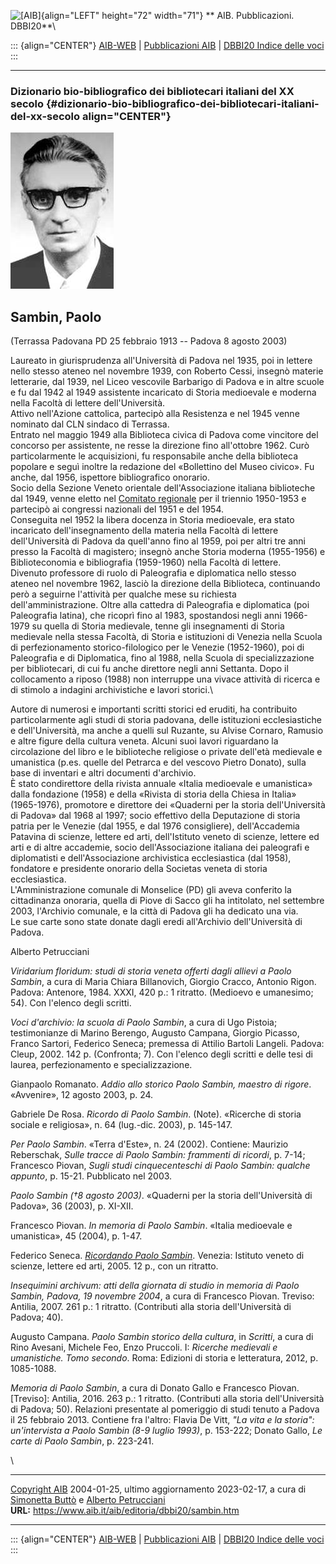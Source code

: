 ![\[AIB\]](/aib/wi/aibv72.gif){align="LEFT" height="72" width="71"}
** AIB. Pubblicazioni. DBBI20**\

::: {align="CENTER"}
[AIB-WEB](/) \| [Pubblicazioni AIB](/pubblicazioni/) \| [DBBI20 Indice
delle voci](dbbi20.htm)
:::

------------------------------------------------------------------------

### Dizionario bio-bibliografico dei bibliotecari italiani del XX secolo {#dizionario-bio-bibliografico-dei-bibliotecari-italiani-del-xx-secolo align="CENTER"}

![\[Ritratto\]](sambin.jpg)

## Sambin, Paolo

(Terrassa Padovana PD 25 febbraio 1913 -- Padova 8 agosto 2003)

Laureato in giurisprudenza all\'Università di Padova nel 1935, poi in
lettere nello stesso ateneo nel novembre 1939, con Roberto Cessi,
insegnò materie letterarie, dal 1939, nel Liceo vescovile Barbarigo di
Padova e in altre scuole e fu dal 1942 al 1949 assistente incaricato di
Storia medioevale e moderna nella Facoltà di lettere dell\'Università.\
Attivo nell\'Azione cattolica, partecipò alla Resistenza e nel 1945
venne nominato dal CLN sindaco di Terrassa.\
Entrato nel maggio 1949 alla Biblioteca civica di Padova come vincitore
del concorso per assistente, ne resse la direzione fino all\'ottobre
1962. Curò particolarmente le acquisizioni, fu responsabile anche della
biblioteca popolare e seguì inoltre la redazione del «Bollettino del
Museo civico». Fu anche, dal 1956, ispettore bibliografico onorario.\
Socio della Sezione Veneto orientale dell\'Associazione italiana
biblioteche dal 1949, venne eletto nel [Comitato
regionale](/aib/stor/sezioni/ven-or.htm) per il triennio 1950-1953 e
partecipò ai congressi nazionali del 1951 e del 1954.\
Conseguita nel 1952 la libera docenza in Storia medioevale, era stato
incaricato dell\'insegnamento della materia nella Facoltà di lettere
dell\'Università di Padova da quell\'anno fino al 1959, poi per altri
tre anni presso la Facoltà di magistero; insegnò anche Storia moderna
(1955-1956) e Biblioteconomia e bibliografia (1959-1960) nella Facoltà
di lettere.\
Divenuto professore di ruolo di Paleografia e diplomatica nello stesso
ateneo nel novembre 1962, lasciò la direzione della Biblioteca,
continuando però a seguirne l\'attività per qualche mese su richiesta
dell\'amministrazione. Oltre alla cattedra di Paleografia e diplomatica
(poi Paleografia latina), che ricoprì fino al 1983, spostandosi negli
anni 1966-1979 su quella di Storia medievale, tenne gli insegnamenti di
Storia medievale nella stessa Facoltà, di Storia e istituzioni di
Venezia nella Scuola di perfezionamento storico-filologico per le
Venezie (1952-1960), poi di Paleografia e di Diplomatica, fino al 1988,
nella Scuola di specializzazione per bibliotecari, di cui fu anche
direttore negli anni Settanta. Dopo il collocamento a riposo (1988) non
interruppe una vivace attività di ricerca e di stimolo a indagini
archivistiche e lavori storici.\

Autore di numerosi e importanti scritti storici ed eruditi, ha
contribuito particolarmente agli studi di storia padovana, delle
istituzioni ecclesiastiche e dell\'Università, ma anche a quelli sul
Ruzante, su Alvise Cornaro, Ramusio e altre figure della cultura veneta.
Alcuni suoi lavori riguardano la circolazione del libro e le biblioteche
religiose o private dell\'età medievale e umanistica (p.es. quelle del
Petrarca e del vescovo Pietro Donato), sulla base di inventari e altri
documenti d\'archivio.\
È stato condirettore della rivista annuale «Italia medioevale e
umanistica» dalla fondazione (1958) e della «Rivista di storia della
Chiesa in Italia» (1965-1976), promotore e direttore dei «Quaderni per
la storia dell\'Università di Padova» dal 1968 al 1997; socio effettivo
della Deputazione di storia patria per le Venezie (dal 1955, e dal 1976
consigliere), dell\'Accademia Patavina di scienze, lettere ed arti,
dell\'Istituto veneto di scienze, lettere ed arti e di altre accademie,
socio dell\'Associazione italiana dei paleografi e diplomatisti e
dell\'Associazione archivistica ecclesiastica (dal 1958), fondatore e
presidente onorario della Societas veneta di storia ecclesiastica.\
L\'Amministrazione comunale di Monselice (PD) gli aveva conferito la
cittadinanza onoraria, quella di Piove di Sacco gli ha intitolato, nel
settembre 2003, l\'Archivio comunale, e la città di Padova gli ha
dedicato una via.\
Le sue carte sono state donate dagli eredi all\'Archivio
dell\'Università di Padova.

Alberto Petrucciani

*Viridarium floridum: studi di storia veneta offerti dagli allievi a
Paolo Sambin*, a cura di Maria Chiara Billanovich, Giorgio Cracco,
Antonio Rigon. Padova: Antenore, 1984. XXXI, 420 p.: 1 ritratto.
(Medioevo e umanesimo; 54). Con l\'elenco degli scritti.

*Voci d\'archivio: la scuola di Paolo Sambin*, a cura di Ugo Pistoia;
testimonianze di Marino Berengo, Augusto Campana, Giorgio Picasso,
Franco Sartori, Federico Seneca; premessa di Attilio Bartoli Langeli.
Padova: Cleup, 2002. 142 p. (Confronta; 7). Con l\'elenco degli scritti
e delle tesi di laurea, perfezionamento e specializzazione.

Gianpaolo Romanato. *Addio allo storico Paolo Sambin, maestro di
rigore*. «Avvenire», 12 agosto 2003, p. 24.

Gabriele De Rosa. *Ricordo di Paolo Sambin*. (Note). «Ricerche di storia
sociale e religiosa», n. 64 (lug.-dic. 2003), p. 145-147.

*Per Paolo Sambin*. «Terra d\'Este», n. 24 (2002). Contiene: Maurizio
Reberschak, *Sulle tracce di Paolo Sambin: frammenti di ricordi*, p.
7-14; Francesco Piovan, *Sugli studi cinquecenteschi di Paolo Sambin:
qualche appunto*, p. 15-21. Pubblicato nel 2003.

*Paolo Sambin (†8 agosto 2003)*. «Quaderni per la storia
dell\'Università di Padova», 36 (2003), p. XI-XII.

Francesco Piovan. *In memoria di Paolo Sambin*. «Italia medioevale e
umanistica», 45 (2004), p. 1-47.

Federico Seneca. *[Ricordando Paolo
Sambin](http://www.istitutoveneto.it/flex/cm/pages/ServeAttachment.php/L/IT/D/1%252F3%252F6%252FD.fa270ff4b43c21c72f3f/P/BLOB%3AID%3D1480/E/pdf)*.
Venezia: Istituto veneto di scienze, lettere ed arti, 2005. 12 p., con
un ritratto.

*Insequimini archivum: atti della giornata di studio in memoria di Paolo
Sambin, Padova, 19 novembre 2004*, a cura di Francesco Piovan. Treviso:
Antilia, 2007. 261 p.: 1 ritratto. (Contributi alla storia
dell\'Università di Padova; 40).

Augusto Campana. *Paolo Sambin storico della cultura*, in *Scritti*, a
cura di Rino Avesani, Michele Feo, Enzo Pruccoli. I: *Ricerche medievali
e umanistiche. Tomo secondo*. Roma: Edizioni di storia e letteratura,
2012, p. 1085-1088.

*Memoria di Paolo Sambin*, a cura di Donato Gallo e Francesco Piovan.
\[Treviso\]: Antilia, 2016. 263 p.: 1 ritratto. (Contributi alla storia
dell\'Università di Padova; 50). Relazioni presentate al pomeriggio di
studi tenuto a Padova il 25 febbraio 2013. Contiene fra l\'altro: Flavia
De Vitt, *\"La vita e la storia\": un\'intervista a Paolo Sambin (8-9
luglio 1993)*, p. 153-222; Donato Gallo, *Le carte di Paolo Sambin*, p.
223-241.

\

------------------------------------------------------------------------

[Copyright AIB](/su-questo-sito/dichiarazione-di-copyright-aib-web/)
2004-01-25, ultimo aggiornamento 2023-02-17, a cura di [Simonetta
Buttò](/aib/redazione3.htm) e [Alberto
Petrucciani](/su-questo-sito/redazione-aib-web/)\
**URL:** https://www.aib.it/aib/editoria/dbbi20/sambin.htm

------------------------------------------------------------------------

::: {align="CENTER"}
[AIB-WEB](/) \| [Pubblicazioni AIB](/pubblicazioni/) \| [DBBI20 Indice
delle voci](dbbi20.htm)
:::
